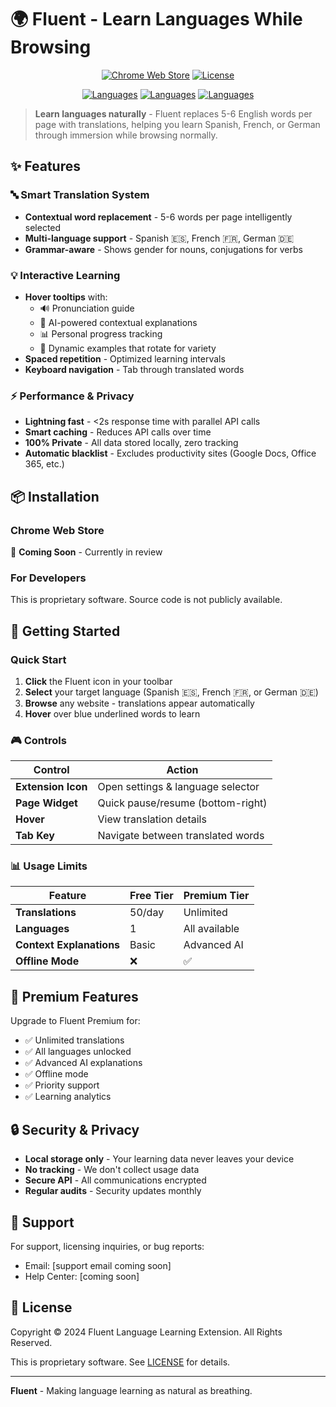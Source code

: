 # 🌍 Fluent - Learn Languages While Browsing

<div align="center">

[![Chrome Web Store](https://img.shields.io/badge/Chrome%20Web%20Store-Coming%20Soon-green.svg)](#)
[![License](https://img.shields.io/badge/license-Proprietary-red.svg)](LICENSE)

[![Languages](https://img.shields.io/badge/🇪🇸_Spanish-red.svg)](#)
[![Languages](https://img.shields.io/badge/🇫🇷_French-blue.svg)](#)
[![Languages](https://img.shields.io/badge/🇩🇪_German-yellow.svg)](#)

</div>

> **Learn languages naturally** - Fluent replaces 5-6 English words per page with translations, helping you learn Spanish, French, or German through immersion while browsing normally.

## ✨ Features

### 🔤 Smart Translation System
- **Contextual word replacement** - 5-6 words per page intelligently selected
- **Multi-language support** - Spanish 🇪🇸, French 🇫🇷, German 🇩🇪
- **Grammar-aware** - Shows gender for nouns, conjugations for verbs

### 💡 Interactive Learning
- **Hover tooltips** with:
  - 🔊 Pronunciation guide
  - 📖 AI-powered contextual explanations
  - 📊 Personal progress tracking
  - 🔄 Dynamic examples that rotate for variety
- **Spaced repetition** - Optimized learning intervals
- **Keyboard navigation** - Tab through translated words

### ⚡ Performance & Privacy
- **Lightning fast** - <2s response time with parallel API calls
- **Smart caching** - Reduces API calls over time
- **100% Private** - All data stored locally, zero tracking
- **Automatic blacklist** - Excludes productivity sites (Google Docs, Office 365, etc.)

## 📦 Installation

### Chrome Web Store
🚧 **Coming Soon** - Currently in review

### For Developers
This is proprietary software. Source code is not publicly available.

## 🚀 Getting Started

### Quick Start
1. **Click** the Fluent icon in your toolbar
2. **Select** your target language (Spanish 🇪🇸, French 🇫🇷, or German 🇩🇪)
3. **Browse** any website - translations appear automatically
4. **Hover** over blue underlined words to learn

### 🎮 Controls

| Control | Action |
|---------|--------|
| **Extension Icon** | Open settings & language selector |
| **Page Widget** | Quick pause/resume (bottom-right) |
| **Hover** | View translation details |
| **Tab Key** | Navigate between translated words |

### 📊 Usage Limits

| Feature | Free Tier | Premium Tier |
|---------|-----------|--------------|
| **Translations** | 50/day | Unlimited |
| **Languages** | 1 | All available |
| **Context Explanations** | Basic | Advanced AI |
| **Offline Mode** | ❌ | ✅ |

## 💎 Premium Features

Upgrade to Fluent Premium for:
- ✅ Unlimited translations
- ✅ All languages unlocked
- ✅ Advanced AI explanations
- ✅ Offline mode
- ✅ Priority support
- ✅ Learning analytics

## 🔒 Security & Privacy

- **Local storage only** - Your learning data never leaves your device
- **No tracking** - We don't collect usage data
- **Secure API** - All communications encrypted
- **Regular audits** - Security updates monthly

## 📧 Support

For support, licensing inquiries, or bug reports:
- Email: [support email coming soon]
- Help Center: [coming soon]

## 📄 License

Copyright © 2024 Fluent Language Learning Extension. All Rights Reserved.

This is proprietary software. See [LICENSE](LICENSE) for details.

---

**Fluent** - Making language learning as natural as breathing.
